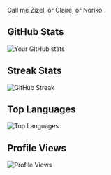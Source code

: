 Call me Zizel, or Claire, or Noriko.

## GitHub Stats  
![Your GitHub stats](https://github-readme-stats.vercel.app/api?username=nononoriko&show_icons=true&theme=transparent)

## Streak Stats  
![GitHub Streak](https://streak-stats.demolab.com?user=nononoriko&theme=transparent)

## Top Languages
![Top Languages](https://github-readme-stats.vercel.app/api/top-langs/?username=nononoriko&layout=compact&theme=transparent)

## Profile Views  
![Profile Views](https://komarev.com/ghpvc/?username=nononoriko&color=blue)  
